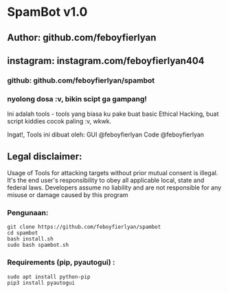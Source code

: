 # SpamBot v1.0
## Author: github.com/feboyfierlyan
## instagram: instagram.com/feboyfierlyan404
### github: github.com/feboyfierlyan/spambot
### nyolong dosa :v, bikin scipt ga gampang!

Ini adalah tools - tools yang biasa ku pake buat basic Ethical Hacking,
buat script kiddies cocok paling :v, wkwk.

Ingat!, Tools ini dibuat oleh:
GUI	@feboyfierlyan
Code	@feboyfierlyan

## Legal disclaimer:
Usage of Tools for attacking targets without prior mutual consent is illegal. It's the end user's responsibility to obey all applicable local, state and federal laws. Developers assume no liability and are not responsible for any misuse or damage caused by this program 


### Pengunaan:
```
git clone https://github.com/feboyfierlyan/spambot
cd spambot
bash install.sh
sudo bash spambot.sh
```

### Requirements (pip, pyautogui) :
```
sudo apt install python-pip
pip3 install pyautogui

```
